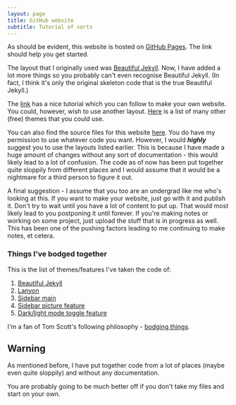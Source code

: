 ```yaml
---
layout: page
title: GitHub website
subtitle: Tutorial of sorts
---
```

As should be evident, this website is hosted on [GitHub Pages](https://pages.github.com/). The link should help you get started.  

The layout that I originally used was [Beautiful Jekyll](https://pages.github.com/). Now, I have added a lot more things so you probably can't even recognise Beautiful Jekyll. (In fact, I think it's only the original skeleton code that is the true Beautiful Jekyll.)

The [link](https://pages.github.com/) has a nice tutorial which you can follow to make your own website. You could, however, wish to use another layout. [Here](https://jekyll-themes.com/free/) is a list of many other (free) themes that you could use.

You can also find the source files for this website [here](https://www.github.com/aryamanmaithani/aryamanmaithani.github.io). You do have my permission to use whatever code you want. However, I would ___highly___ suggest you to use the layouts listed earlier. This is because I have made a huge amount of changes without any sort of documentation - this would likely lead to a lot of confusion. The code as of now has been put together quite sloppily from different places and I would assume that it would be a nightmare for a third person to figure it out.

A final suggestion - I assume that you too are an undergrad like me who's looking at this. If you want to make your website, just go with it and publish it. Don't try to wait until you have a lot of content to put up. That would most likely lead to you postponing it until forever. If you're making notes or working on some project, just upload the stuff that is in progress as well. This has been one of the pushing factors leading to me continuing to make notes, et cetera.

### Things I've bodged together
This is the list of themes/features I've taken the code of:
1. [Beautiful Jekyll](https://deanattali.com/beautiful-jekyll/)
2. [Lanyon](https://lanyon.getpoole.com/)
3. [Sidebar main](https://codepen.io/StephenScaff/pen/bVbEbJ)
4. [Sidebar picture feature](https://codepen.io/kazzkiq/pen/pvqvxO)
5. [Dark/light mode toggle feature](https://dev.to/ananyaneogi/create-a-dark-light-mode-switch-with-css-variables-34l8)

I'm a fan of Tom Scott's following philosophy - [bodging things](https://www.youtube.com/watch?v=lIFE7h3m40U).

## Warning
As mentioned before, I have put together code from a lot of places (maybe even quite sloppily) and without any documentation.  

You are probably going to be much better off if you don't take my files and start on your own.